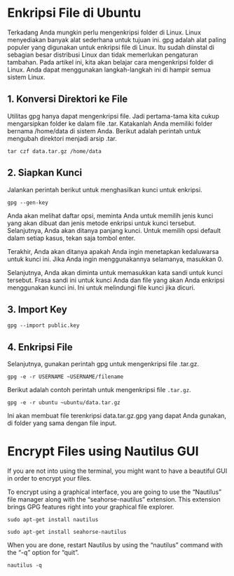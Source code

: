 # Enkripsi File di Ubuntu

Terkadang Anda mungkin perlu mengenkripsi folder di Linux. Linux menyediakan banyak alat sederhana untuk tujuan ini. gpg adalah alat paling populer yang digunakan untuk enkripsi file di Linux. Itu sudah diinstal di sebagian besar distribusi Linux dan tidak memerlukan pengaturan tambahan. Pada artikel ini, kita akan belajar cara mengenkripsi folder di Linux. Anda dapat menggunakan langkah-langkah ini di hampir semua sistem Linux.

## 1. Konversi Direktori ke File
Utilitas gpg hanya dapat mengenkripsi file. Jadi pertama-tama kita cukup mengarsipkan folder ke dalam file .tar. Katakanlah Anda memiliki folder bernama /home/data di sistem Anda. Berikut adalah perintah untuk mengubah direktori menjadi arsip .tar.

```
tar czf data.tar.gz /home/data
```

## 2. Siapkan Kunci

Jalankan perintah berikut untuk menghasilkan kunci untuk enkripsi.

```
gpg --gen-key
```

Anda akan melihat daftar opsi, meminta Anda untuk memilih jenis kunci yang akan dibuat dan jenis metode enkripsi untuk kunci tersebut. Selanjutnya, Anda akan ditanya panjang kunci. Untuk memilih opsi default dalam setiap kasus, tekan saja tombol enter.

Terakhir, Anda akan ditanya apakah Anda ingin menetapkan kedaluwarsa untuk kunci ini. Jika Anda ingin menggunakannya selamanya, masukkan 0.

Selanjutnya, Anda akan diminta untuk memasukkan kata sandi untuk kunci tersebut. Frasa sandi ini untuk kunci Anda dan file yang akan Anda enkripsi menggunakan kunci ini. Ini untuk melindungi file kunci jika dicuri.

## 3. Import Key

```
gpg --import public.key
```

## 4. Enkripsi File
Selanjutnya, gunakan perintah gpg untuk mengenkripsi file .tar.gz.

```
gpg -e -r USERNAME ~USERNAME/filename
```

Berikut adalah contoh perintah untuk mengenkripsi file ```.tar.gz```.

```
gpg -e -r ubuntu ~ubuntu/data.tar.gz
```

Ini akan membuat file terenkripsi data.tar.gz.gpg yang dapat Anda gunakan, di folder yang sama dengan file input.

# Encrypt Files using Nautilus GUI

If you are not into using the terminal, you might want to have a beautiful GUI in order to encrypt your files.

To encrypt using a graphical interface, you are going to use the “Nautilus” file manager along with the “seahorse-nautilus” extension. This extension brings GPG features right into your graphical file explorer.

```
sudo apt-get install nautilus
```

```
sudo apt-get install seahorse-nautilus
```

When you are done, restart Nautilus by using the “nautilus” command with the “-q” option for “quit”.

```
nautilus -q
```